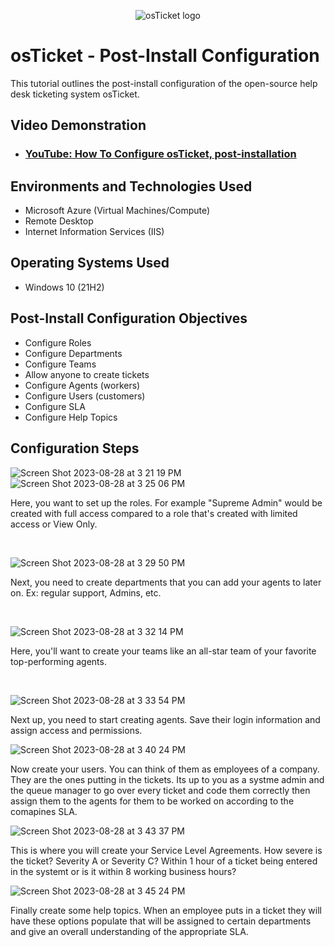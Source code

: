 <p align="center">
<img src="https://i.imgur.com/Clzj7Xs.png" alt="osTicket logo"/>
</p>

<h1>osTicket - Post-Install Configuration</h1>
This tutorial outlines the post-install configuration of the open-source help desk ticketing system osTicket.<br />


<h2>Video Demonstration</h2>

- ### [YouTube: How To Configure osTicket, post-installation](https://www.youtube.com)

<h2>Environments and Technologies Used</h2>

- Microsoft Azure (Virtual Machines/Compute)
- Remote Desktop
- Internet Information Services (IIS)

<h2>Operating Systems Used </h2>

- Windows 10</b> (21H2)

<h2>Post-Install Configuration Objectives</h2>

- Configure Roles
- Configure Departments
- Configure Teams
- Allow anyone to create tickets
- Configure Agents (workers)
- Configure Users (customers)
- Configure SLA
- Configure Help Topics

<h2>Configuration Steps</h2>

![Screen Shot 2023-08-28 at 3 21 19 PM](https://github.com/malikharris4587/post-install-config/assets/143438495/22f2d128-ab0b-4d43-9a13-5b061a2c87b9)
![Screen Shot 2023-08-28 at 3 25 06 PM](https://github.com/malikharris4587/post-install-config/assets/143438495/c9add2a5-48c8-4929-afff-9fc79fdf34c8)

Here, you want to set up the roles. For example "Supreme Admin" would be created with full access compared to a role that's created with limited access or View Only.
</p>
<br />

![Screen Shot 2023-08-28 at 3 29 50 PM](https://github.com/malikharris4587/post-install-config/assets/143438495/363f5c10-54a1-4524-9a85-d7d61e0e8487)
<p>
Next, you need to create departments that you can add your agents to later on. Ex: regular support, Admins, etc.
</p>
<br />

![Screen Shot 2023-08-28 at 3 32 14 PM](https://github.com/malikharris4587/post-install-config/assets/143438495/bfcf85b3-90e5-49c9-b423-bff6539af44e)
<p>
 Here, you'll want to create your teams like an all-star team of your favorite top-performing agents.
</p>
<br />

![Screen Shot 2023-08-28 at 3 33 54 PM](https://github.com/malikharris4587/post-install-config/assets/143438495/5bc5bdb4-d988-46ac-bade-a0f3db434711)

Next up, you need to start creating agents. Save their login information and assign access and permissions.

![Screen Shot 2023-08-28 at 3 40 24 PM](https://github.com/malikharris4587/post-install-config/assets/143438495/cf84f94d-5d90-4ec4-9e16-a4a4c1e7e2a3)

Now create your users. You can think of them as employees of a company. They are the ones putting in the tickets. Its up to you as a systme admin and the queue manager to go over every ticket and code them correctly then assign them to the agents for them to be worked on according to the comapines SLA.

![Screen Shot 2023-08-28 at 3 43 37 PM](https://github.com/malikharris4587/post-install-config/assets/143438495/715d6238-299e-45c4-9634-12facf36e337)

This is where you will create your Service Level Agreements. How severe is the ticket? Severity A or Severity C? Within 1 hour of a ticket being entered in the systemt or is it within 8 working business hours?

![Screen Shot 2023-08-28 at 3 45 24 PM](https://github.com/malikharris4587/post-install-config/assets/143438495/8b46840c-d9dd-4d0d-8c33-818e11c28214)

Finally create some help topics. When an employee puts in a ticket they will have these options populate that will be assigned to certain departments and give an overall understanding of the appropriate SLA. 
